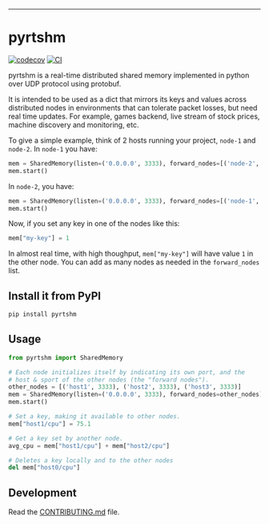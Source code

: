 ---
# pyrtshm

[![codecov](https://codecov.io/gh/pappacena/pyrtshm/branch/main/graph/badge.svg?token=pyrtshm_token_here)](https://codecov.io/gh/pappacena/pyrtshm)
[![CI](https://github.com/pappacena/pyrtshm/actions/workflows/main.yml/badge.svg)](https://github.com/pappacena/pyrtshm/actions/workflows/main.yml)

pyrtshm is a real-time distributed shared memory implemented in python over 
UDP protocol using protobuf.

It is intended to be used as a dict that mirrors its keys and values 
across distributed nodes in environments that can tolerate packet losses, 
but need real time updates. For example, games backend, live stream of stock 
prices, machine discovery and monitoring, etc.

To give a simple example, think of 2 hosts running your project, `node-1` 
and `node-2`. In `node-1` you have:

```python
mem = SharedMemory(listen=('0.0.0.0', 3333), forward_nodes=[('node-2', 3333)])
mem.start()
```

In `node-2`, you have:

```python
mem = SharedMemory(listen=('0.0.0.0', 3333), forward_nodes=[('node-1', 3333)])
mem.start()
```

Now, if you set any key in one of the nodes like this:

```python
mem["my-key"] = 1
```

In almost real time, with high thoughput, `mem["my-key"]` will have value 
`1` in the other node. You can add as many nodes as needed in the 
`forward_nodes` list.

## Install it from PyPI

```bash
pip install pyrtshm
```

## Usage

```py
from pyrtshm import SharedMemory

# Each node initializes itself by indicating its own port, and the 
# host & sport of the other nodes (the "forward nodes").
other_nodes = [('host1', 3333), ('host2', 3333), ('host3', 3333)]
mem = SharedMemory(listen=('0.0.0.0', 3333), forward_nodes=other_nodes)
mem.start()

# Set a key, making it available to other nodes.
mem["host1/cpu"] = 75.1

# Get a key set by another node.
avg_cpu = mem["host1/cpu"] + mem["host2/cpu"]

# Deletes a key locally and to the other nodes
del mem["host0/cpu"]
```

## Development

Read the [CONTRIBUTING.md](CONTRIBUTING.md) file.
